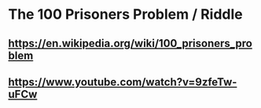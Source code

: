 # The 100 Prisoners Problem / Riddle
## https://en.wikipedia.org/wiki/100_prisoners_problem
## https://www.youtube.com/watch?v=9zfeTw-uFCw